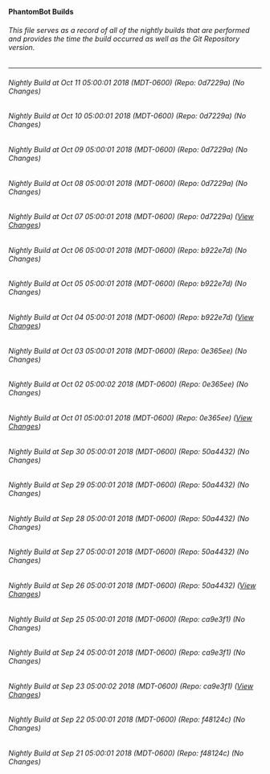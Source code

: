 **PhantomBot Builds**

###### This file serves as a record of all of the nightly builds that are performed and provides the time the build occurred as well as the Git Repository version.
-------------------------------------------------------------------------------------------------------------
###### Nightly Build at Oct 11 05:00:01 2018 (MDT-0600) (Repo: 0d7229a) (No Changes)
###### Nightly Build at Oct 10 05:00:01 2018 (MDT-0600) (Repo: 0d7229a) (No Changes)
###### Nightly Build at Oct 09 05:00:01 2018 (MDT-0600) (Repo: 0d7229a) (No Changes)
###### Nightly Build at Oct 08 05:00:01 2018 (MDT-0600) (Repo: 0d7229a) (No Changes)
###### Nightly Build at Oct 07 05:00:01 2018 (MDT-0600) (Repo: 0d7229a) ([View Changes](https://github.com/PhantomBot/PhantomBot/compare/b922e7d...0d7229a))
###### Nightly Build at Oct 06 05:00:01 2018 (MDT-0600) (Repo: b922e7d) (No Changes)
###### Nightly Build at Oct 05 05:00:01 2018 (MDT-0600) (Repo: b922e7d) (No Changes)
###### Nightly Build at Oct 04 05:00:01 2018 (MDT-0600) (Repo: b922e7d) ([View Changes](https://github.com/PhantomBot/PhantomBot/compare/0e365ee...b922e7d))
###### Nightly Build at Oct 03 05:00:01 2018 (MDT-0600) (Repo: 0e365ee) (No Changes)
###### Nightly Build at Oct 02 05:00:02 2018 (MDT-0600) (Repo: 0e365ee) (No Changes)
###### Nightly Build at Oct 01 05:00:01 2018 (MDT-0600) (Repo: 0e365ee) ([View Changes](https://github.com/PhantomBot/PhantomBot/compare/50a4432...0e365ee))
###### Nightly Build at Sep 30 05:00:01 2018 (MDT-0600) (Repo: 50a4432) (No Changes)
###### Nightly Build at Sep 29 05:00:01 2018 (MDT-0600) (Repo: 50a4432) (No Changes)
###### Nightly Build at Sep 28 05:00:01 2018 (MDT-0600) (Repo: 50a4432) (No Changes)
###### Nightly Build at Sep 27 05:00:01 2018 (MDT-0600) (Repo: 50a4432) (No Changes)
###### Nightly Build at Sep 26 05:00:01 2018 (MDT-0600) (Repo: 50a4432) ([View Changes](https://github.com/PhantomBot/PhantomBot/compare/ca9e3f1...50a4432))
###### Nightly Build at Sep 25 05:00:01 2018 (MDT-0600) (Repo: ca9e3f1) (No Changes)
###### Nightly Build at Sep 24 05:00:01 2018 (MDT-0600) (Repo: ca9e3f1) (No Changes)
###### Nightly Build at Sep 23 05:00:02 2018 (MDT-0600) (Repo: ca9e3f1) ([View Changes](https://github.com/PhantomBot/PhantomBot/compare/f48124c...ca9e3f1))
###### Nightly Build at Sep 22 05:00:01 2018 (MDT-0600) (Repo: f48124c) (No Changes)
###### Nightly Build at Sep 21 05:00:01 2018 (MDT-0600) (Repo: f48124c) (No Changes)
